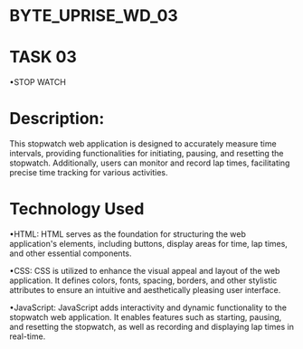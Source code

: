 # BYTE_UPRISE_WD_03

# TASK 03

•STOP WATCH

# Description:

This stopwatch web application is designed to accurately measure time intervals, providing functionalities for initiating, pausing, and resetting the stopwatch. Additionally, users can monitor and record lap times, facilitating precise time tracking for various activities.

# Technology Used

•HTML: HTML serves as the foundation for structuring the web application's elements, including buttons, display areas for time, lap times, and other essential components.

•CSS: CSS is utilized to enhance the visual appeal and layout of the web application. It defines colors, fonts, spacing, borders, and other stylistic attributes to ensure an intuitive and aesthetically pleasing user interface.

•JavaScript: JavaScript adds interactivity and dynamic functionality to the stopwatch web application. It enables features such as starting, pausing, and resetting the stopwatch, as well as recording and displaying lap times in real-time.
